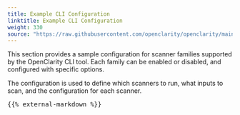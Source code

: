 ```yaml
---
title: Example CLI Configuration
linktitle: Example CLI Configuration
weight: 330
source: "https://raw.githubusercontent.com/openclarity/openclarity/main/.families.yaml"
---
```


This section provides a sample configuration for scanner families supported by the OpenClarity CLI tool. Each family can be enabled or disabled, and configured with specific options.

The configuration is used to define which scanners to run, what inputs to scan, and the configuration for each scanner.

<pre>
{{% external-markdown %}}
</pre>